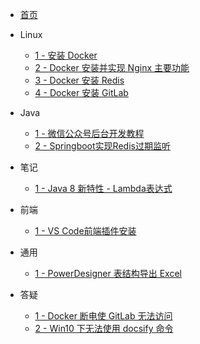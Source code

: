 - [首页](README)

- Linux

  - [1 - 安装 Docker](zh-cn/study/20200405-1)
  - [2 - Docker 安装并实现 Nginx 主要功能](zh-cn/study/20200413-1)
  - [3 - Docker 安装 Redis](zh-cn/study/20200417-1)
  - [4 - Docker 安装 GitLab](zh-cn/study/20200420-1)

- Java

  - [1 - 微信公众号后台开发教程](zh-cn/study/20200409-1)
  - [2 - Springboot实现Redis过期监听](zh-cn/study/20200417-2)

- 笔记

  - [1 - Java 8 新特性 - Lambda表达式](zh-cn/note/20200421-1)

- 前端

  - [1 - VS Code前端插件安装](zh-cn/qd/20200418-1)

- 通用

  - [1 - PowerDesigner 表结构导出 Excel](zh-cn/study/20200412-1)

- 答疑

  - [1 - Docker 断电使 GitLab 无法访问](zh-cn/qa/20200407-1)
  - [2 - Win10 下无法使用 docsify 命令](zh-cn/qa/20200407-2)
  